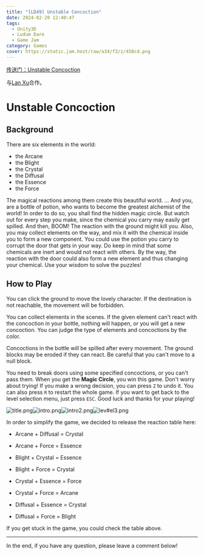 ```yaml
---
title: "[LD49] Unstable Concoction"
date: 2024-02-20 12:40:47
tags:
  - Unity3D
  - Ludum Dare
  - Game Jam
category: Games
cover: https://static.jam.host/raw/a34/f3/z/458cd.png
---
```


[传送门：Unstable Concoction](https://ldj.am/$267494)

与[Lan Xu](https://portfolio-of-lan.github.io/)合作。

# Unstable Concoction
## Background
There are six elements in the world: 

+ the Arcane
+ the Blight
+ the Crystal
+ the Diffusal
+ the Essence
+ the Force

The magical reactions among them create this beautiful world.
... And you, are a bottle of potion,
who wants to become the greatest alchemist of the world!
In order to do so, you shall find the hidden magic circle.
But watch out for every step you make, since the chemical you carry may easily get spilled.
And then, BOOM! The reaction with the ground might kill you.
Also, you may collect elements on the way, and mix it with the chemical inside you to form a new component.
You could use the potion you carry to corrupt the door that gets in your way.
Do keep in mind that some chemicals are inert and would not react with others.
By the way, the reaction with the door could also form a new element and thus changing your chemical.
Use your wisdom to solve the puzzles!


## How to Play
You can click the ground to move the lovely character. If the destination is not reachable, the movement will be forbidden.

You can collect elements in the scenes. If the given element can't react with the concoction in your bottle, nothing will happen, or you will get a new concoction. You can judge the type of elements and concoctions by the color.

Concoctions in the bottle will be spilled after every movement. The ground blocks may be eroded if they can react. Be careful that you can't move to a null block.

You need to break doors using some specified concoctions, or you can't pass them. When you get the **Magic Circle**, you win this game. Don't worry about trying! If you make a wrong decision, you can press `Z` to undo it. You can also press `R` to restart the whole game. If you want to get back to the level selection menu, just press `ESC`. Good luck and thanks for your playing!

![title.png](https://static.jam.host/raw/a34/f3/z/458cd.png)![intro.png](https://static.jam.host/raw/a34/f3/z/459da.png)![intro2.png](https://static.jam.host/raw/a34/f3/z/459db.png)![lev#el3.png](https://static.jam.host/raw/a34/f3/z/459e2.png)


In order to simplify the game, we decided to release the reaction table here:

+ Arcane + Diffusal = Crystal

+ Arcane + Force = Essence

+ Blight + Crystal = Essence

+ Blight + Force = Crystal

+ Crystal + Essence = Force

+ Crystal + Force = Arcane

+ Diffusal + Essence = Crystal

+ Diffusal + Force = Blight

If you get stuck in the game, you could check the table above.

--------

In the end, if you have any question, please leave a comment below!
